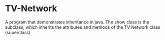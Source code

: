# TV-Network
A program that demonstrates inheritance in java. The show class is the subclass, which inherits the attributes and methods of the TV Network class (superclass)
